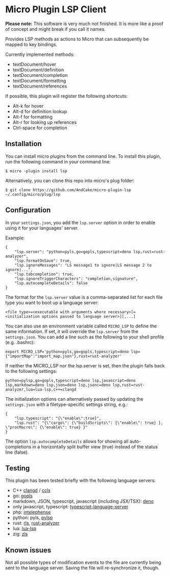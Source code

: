 # Micro Plugin LSP Client

**Please note:** This software is very much not finished. It is more like a
proof of concept and might break if you call it names.

Provides LSP methods as actions to Micro that can subsequently be mapped to key
bindings.

Currently implemented methods:

- textDocument/hover
- textDocument/definition
- textDocument/completion
- textDocument/formatting
- textDocument/references

If possible, this plugin will register the following shortcuts:

- Alt-k for hover
- Alt-d for definition lookup
- Alt-f for formatting
- Alt-r for looking up references
- Ctrl-space for completion

## Installation

You can install micro plugins from the command line. To install this plugin, run
the following command in your command line:

```
$ micro -plugin install lsp
```

Alternatively, you can clone this repo into micro's plug folder:

```
$ git clone https://github.com/AndCake/micro-plugin-lsp ~/.config/micro/plug/lsp
```

## Configuration

In your `settings.json`, you add the `lsp.server` option in order to enable
using it for your languages' server.

Example:

```
{
	"lsp.server": "python=pyls,go=gopls,typescript=deno lsp,rust=rust-analyzer",
	"lsp.formatOnSave": true,
	"lsp.ignoreMessages": "LS message1 to ignore|LS message 2 to ignore|...",
	"lsp.tabcompletion": true,
	"lsp.ignoreTriggerCharacters": "completion,signature",
	"lsp.autocompleteDetails": false
}
```

The format for the `lsp.server` value is a comma-separated list for each file
type you want to boot up a language server:

```
<file type>=<executable with arguments where necessary>[=<initialization options passed to language server>][,...]
```

You can also use an environment variable called `MICRO_LSP` to define the same
information. If set, it will override the `lsp.server` from the `settings.json`.
You can add a line such as the following to your shell profile (e.g. .bashrc):

```
export MICRO_LSP='python=pyls,go=gopls,typescript=deno lsp={"importMap":"import_map.json"},rust=rust-analyzer'
```

If neither the MICRO_LSP nor the lsp.server is set, then the plugin falls back
to the following settings:

```
python=pylsp,go=gopls,typescript=deno lsp,javascript=deno lsp,markdown=deno lsp,json=deno lsp,jsonc=deno lsp,rust=rust-analyzer,lua=lua-lsp,c++=clangd
```

The initialization options can alternatively passed by updating the
`settings.json` with a filetype-specific settings string, e.g.:

```
{
	"lsp.typescript": "{\"enable\":true}",
	"lsp.rust": "{\"cargo\": {\"buildScripts\": {\"enable\": true} }, \"procMacro\": {\"enable\": true} }"
}
```

The option `lsp.autocompleteDetails` allows for showing all auto-completions in
a horizontally split buffer view (true) instead of the status line (false).

## Testing

This plugin has been tested briefly with the following language servers:

- C++ [clangd](https://clangd.llvm.org) /
  [ccls](https://github.com/MaskRay/ccls)
- go: [gopls](https://pkg.go.dev/golang.org/x/tools/gopls#section-readme)
- markdown, JSON, typescript, javascript (including JSX/TSX):
  [deno](https://deno.land/)
- only javascript, typescript:
  [typescript-language-server](https://www.npmjs.com/package/typescript-language-server)
- php:
  [intelephense](https://github.com/bmewburn/intelephense-docs/blob/master/installation.md)
- python: pyls, [pylsp](https://github.com/python-lsp/python-lsp-server)
- rust: [rls](https://github.com/rust-lang/rls),
  [rust-analyzer](https://rust-analyzer.github.io/)
- lua: [lua-lsp](https://github.com/Alloyed/lua-lsp)
- zig: [zls](https://github.com/zigtools/zls)

## Known issues

Not all possible types of modification events to the file are currently being
sent to the language server. Saving the file will re-synchronize it, though.
